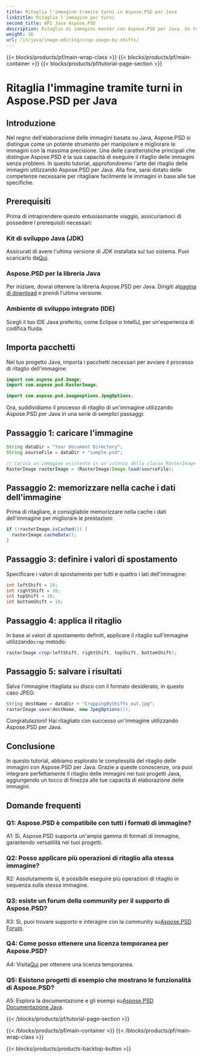 ```yaml
---
title: Ritaglia l'immagine tramite turni in Aspose.PSD per Java
linktitle: Ritaglia l'immagine per turni
second_title: API Java Aspose.PSD
description: Ritaglio di immagini master con Aspose.PSD per Java. Un tutorial completo per la manipolazione delle immagini senza soluzione di continuità.
weight: 16
url: /it/java/image-editing/crop-image-by-shifts/
---
```


{{< blocks/products/pf/main-wrap-class >}}
{{< blocks/products/pf/main-container >}}
{{< blocks/products/pf/tutorial-page-section >}}

# Ritaglia l'immagine tramite turni in Aspose.PSD per Java

## Introduzione

Nel regno dell'elaborazione delle immagini basata su Java, Aspose.PSD si distingue come un potente strumento per manipolare e migliorare le immagini con la massima precisione. Una delle caratteristiche principali che distingue Aspose.PSD è la sua capacità di eseguire il ritaglio delle immagini senza problemi. In questo tutorial, approfondiremo l'arte del ritaglio delle immagini utilizzando Aspose.PSD per Java. Alla fine, sarai dotato delle competenze necessarie per ritagliare facilmente le immagini in base alle tue specifiche.

## Prerequisiti

Prima di intraprendere questo entusiasmante viaggio, assicuriamoci di possedere i prerequisiti necessari:

### Kit di sviluppo Java (JDK)

 Assicurati di avere l'ultima versione di JDK installata sul tuo sistema. Puoi scaricarlo da[Qui](https://www.oracle.com/java/technologies/javase-downloads.html).

### Aspose.PSD per la libreria Java

 Per iniziare, dovrai ottenere la libreria Aspose.PSD per Java. Dirigiti al[pagina di download](https://releases.aspose.com/psd/java/) e prendi l'ultima versione.

### Ambiente di sviluppo integrato (IDE)

Scegli il tuo IDE Java preferito, come Eclipse o IntelliJ, per un'esperienza di codifica fluida.

## Importa pacchetti

Nel tuo progetto Java, importa i pacchetti necessari per avviare il processo di ritaglio dell'immagine:

```java
import com.aspose.psd.Image;
import com.aspose.psd.RasterImage;

import com.aspose.psd.imageoptions.JpegOptions;
```

Ora, suddividiamo il processo di ritaglio di un'immagine utilizzando Aspose.PSD per Java in una serie di semplici passaggi:

## Passaggio 1: caricare l'immagine

```java
String dataDir = "Your Document Directory";
String sourceFile = dataDir + "sample.psd";

// Carica un'immagine esistente in un'istanza della classe RasterImage
RasterImage rasterImage = (RasterImage)Image.load(sourceFile);
```

## Passaggio 2: memorizzare nella cache i dati dell'immagine

Prima di ritagliare, è consigliabile memorizzare nella cache i dati dell'immagine per migliorare le prestazioni:

```java
if (!rasterImage.isCached()) {
  rasterImage.cacheData();
}
```

## Passaggio 3: definire i valori di spostamento

Specificare i valori di spostamento per tutti e quattro i lati dell'immagine:

```java
int leftShift = 10;
int rightShift = 10;
int topShift = 10;
int bottomShift = 10;
```

## Passaggio 4: applica il ritaglio

 In base ai valori di spostamento definiti, applicare il ritaglio sull'immagine utilizzando`crop` metodo:

```java
rasterImage.crop(leftShift, rightShift, topShift, bottomShift);
```

## Passaggio 5: salvare i risultati

Salva l'immagine ritagliata su disco con il formato desiderato, in questo caso JPEG:

```java
String destName = dataDir + "CroppingByShifts_out.jpg";
rasterImage.save(destName, new JpegOptions());
```

Congratulazioni! Hai ritagliato con successo un'immagine utilizzando Aspose.PSD per Java.

## Conclusione

In questo tutorial, abbiamo esplorato le complessità del ritaglio delle immagini con Aspose.PSD per Java. Grazie a queste conoscenze, ora puoi integrare perfettamente il ritaglio delle immagini nei tuoi progetti Java, aggiungendo un tocco di finezza alle tue capacità di elaborazione delle immagini.

## Domande frequenti

### Q1: Aspose.PSD è compatibile con tutti i formati di immagine?

A1: Sì, Aspose.PSD supporta un'ampia gamma di formati di immagine, garantendo versatilità nei tuoi progetti.

### Q2: Posso applicare più operazioni di ritaglio alla stessa immagine?

R2: Assolutamente sì, è possibile eseguire più operazioni di ritaglio in sequenza sulla stessa immagine.

### Q3: esiste un forum della community per il supporto di Aspose.PSD?

 R3: Sì, puoi trovare supporto e interagire con la community su[Aspose.PSD Forum](https://forum.aspose.com/c/psd/34).

### Q4: Come posso ottenere una licenza temporanea per Aspose.PSD?

 A4: Visita[Qui](https://purchase.aspose.com/temporary-license/) per ottenere una licenza temporanea.

### Q5: Esistono progetti di esempio che mostrano le funzionalità di Aspose.PSD?

 A5: Esplora la documentazione e gli esempi su[Aspose.PSD Documentazione Java](https://reference.aspose.com/psd/java/).

{{< /blocks/products/pf/tutorial-page-section >}}

{{< /blocks/products/pf/main-container >}}
{{< /blocks/products/pf/main-wrap-class >}}

{{< blocks/products/products-backtop-button >}}
